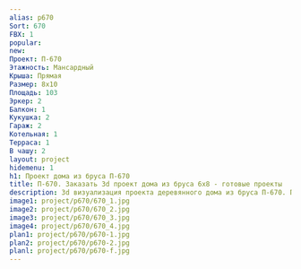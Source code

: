 ```yaml
---
alias: p670
Sort: 670
FBX: 1
popular: 
new: 
Проект: П-670
Этажность: Мансардный
Крыша: Прямая
Размер: 8х10
Площадь: 103
Эркер: 2
Балкон: 1
Кукушка: 2
Гараж: 2
Котельная: 1
Терраса: 1
В чашу: 2
layout: project
hidemenu: 1
h1: Проект дома из бруса П-670
title: П-670. Заказать 3d проект дома из бруса 6х8 - готовые проекты
description: 3d визуализация проекта деревянного дома из бруса П-670. Площадь 63 м2, размер 6х8. Вы можете внести любые изменения в проект.
image1: project/p670/670_1.jpg
image2: project/p670/670_2.jpg
image3: project/p670/670_3.jpg
image4: project/p670/670_4.jpg
plan1: project/p670/p670-1.jpg
plan2: project/p670/p670-2.jpg
planl: project/p670/p670-f.jpg
---
```

